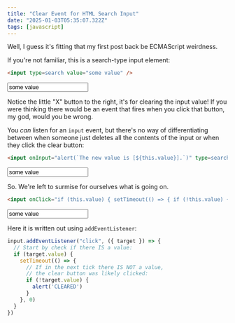 ```yaml
---
title: "Clear Event for HTML Search Input"
date: "2025-01-03T05:35:07.322Z"
tags: [javascript]
---
```


Well, I guess it's fitting that my first post back be ECMAScript weirdness.

If you're not familiar, this is a search-type input element:

```html
<input type=search value="some value" />
```

<input type=search value="some value" />

Notice the little "X" button to the right, it's for clearing the input value! If you were thinking there would be an
event that fires when you click that button, my god, would you be wrong.

You _can_ listen for an `input` event, but there's no way of differentiating between when someone just deletes all the
contents of the input or when they click the clear button:

```html
<input onInput="alert(`The new value is [${this.value}].`)" type=search value="some value" />
```

<input onInput="alert(`The new value is [${this.value}].`)" type=search value="some value" />

So. We're left to surmise for ourselves what is going on.

```html
<input onClick="if (this.value) { setTimeout(() => { if (!this.value) { alert('CLEARED') } }, 0) }" type=search value="some value" />
```

<input onClick="if (this.value) { setTimeout(() => { if (!this.value) { alert('CLEARED') } }, 0) }" type=search value="some value" />

Here it is written out using `addEventListener`:

```javascript
input.addEventListener("click", ({ target }) => {
  // Start by check if there IS a value:
  if (target.value) {
    setTimeout(() => {
      // If in the next tick there IS NOT a value,
      // the clear button was likely clicked:
      if (!target.value) {
        alert('CLEARED')
      }
    }, 0)
  }
})
```
